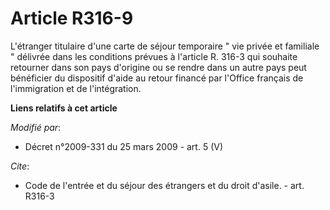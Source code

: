 # Article R316-9

L'étranger titulaire d'une carte de séjour temporaire " vie privée et familiale " délivrée dans les conditions prévues à
l'article R. 316-3 qui souhaite retourner dans son pays d'origine ou se rendre dans un autre pays peut bénéficier du
dispositif d'aide au retour financé par l'Office français de l'immigration et de l'intégration.

**Liens relatifs à cet article**

_Modifié par_:

  - Décret n°2009-331 du 25 mars 2009 - art. 5 (V)

_Cite_:

  - Code de l'entrée et du séjour des étrangers et du droit d'asile. - art. R316-3
